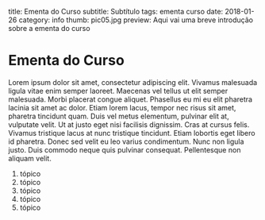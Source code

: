 title: Ementa do Curso
subtitle: Subtítulo
tags: ementa curso
date: 2018-01-26
category: info
thumb: pic05.jpg
preview: Aqui vai uma breve introdução sobre a ementa do curso

# Ementa do Curso
 Lorem ipsum dolor sit amet, consectetur adipiscing elit. Vivamus malesuada
ligula vitae enim semper laoreet. Maecenas vel tellus ut elit semper malesuada.
Morbi placerat congue aliquet. Phasellus eu mi eu elit pharetra lacinia sit
amet ac dolor. Etiam lorem lacus, tempor nec risus sit amet, pharetra tincidunt
quam. Duis vel metus elementum, pulvinar elit at, vulputate velit. Ut at justo
eget nisi facilisis dignissim. Cras at cursus felis. Vivamus tristique lacus at
nunc tristique tincidunt. Etiam lobortis eget libero id pharetra. Donec sed
velit eu leo varius condimentum. Nunc non ligula justo. Duis commodo neque quis
pulvinar consequat. Pellentesque non aliquam velit.

1. tópico
2. tópico
3. tópico
4. tópico
5. tópico
